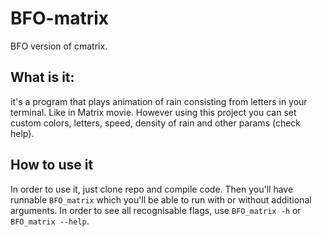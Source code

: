 # BFO-matrix

BFO version of cmatrix.

## What is it:

it's a program that plays animation of rain consisting from letters in your terminal.
Like in Matrix movie.
However using this project you can set custom colors, letters, speed, density of rain and other params (check help).

## How to use it

In order to use it, just clone repo and compile code. Then you'll have runnable ```BFO_matrix``` which
you'll be able to run with or without additional arguments. In order to see all recognisable flags,
use ```BFO_matrix -h``` or ```BFO_matrix --help```.